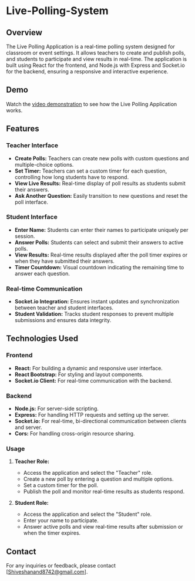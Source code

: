 # Live-Polling-System

## Overview

The Live Polling Application is a real-time polling system designed for classroom or event settings. It allows teachers to create and publish polls, and students to participate and view results in real-time. The application is built using React for the frontend, and Node.js with Express and Socket.io for the backend, ensuring a responsive and interactive experience.

## Demo

Watch the [video demonstration](https://drive.google.com/file/d/1_p12dGJwolYJzl4ts1Z6-hMcdfxi1CKq/view?usp=sharing) to see how the Live Polling Application works.

## Features

### Teacher Interface
- **Create Polls:** Teachers can create new polls with custom questions and multiple-choice options.
- **Set Timer:** Teachers can set a custom timer for each question, controlling how long students have to respond.
- **View Live Results:** Real-time display of poll results as students submit their answers.
- **Ask Another Question:** Easily transition to new questions and reset the poll interface.

### Student Interface
- **Enter Name:** Students can enter their names to participate uniquely per session.
- **Answer Polls:** Students can select and submit their answers to active polls.
- **View Results:** Real-time results displayed after the poll timer expires or when they have submitted their answers.
- **Timer Countdown:** Visual countdown indicating the remaining time to answer each question.

### Real-time Communication
- **Socket.io Integration:** Ensures instant updates and synchronization between teacher and student interfaces.
- **Student Validation:** Tracks student responses to prevent multiple submissions and ensures data integrity.

## Technologies Used

### Frontend
- **React:** For building a dynamic and responsive user interface.
- **React Bootstrap:** For styling and layout components.
- **Socket.io Client:** For real-time communication with the backend.

### Backend
- **Node.js:** For server-side scripting.
- **Express:** For handling HTTP requests and setting up the server.
- **Socket.io:** For real-time, bi-directional communication between clients and server.
- **Cors:** For handling cross-origin resource sharing.


### Usage

1. **Teacher Role:**
   - Access the application and select the "Teacher" role.
   - Create a new poll by entering a question and multiple options.
   - Set a custom timer for the poll.
   - Publish the poll and monitor real-time results as students respond.

2. **Student Role:**
   - Access the application and select the "Student" role.
   - Enter your name to participate.
   - Answer active polls and view real-time results after submission or when the timer expires.

## Contact

For any inquiries or feedback, please contact [Shiveshanand8742@gmail.com].
